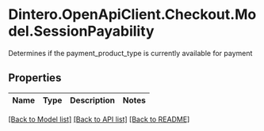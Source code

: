 # Dintero.OpenApiClient.Checkout.Model.SessionPayability
Determines if the payment_product_type is currently available for payment

## Properties

Name | Type | Description | Notes
------------ | ------------- | ------------- | -------------

[[Back to Model list]](../README.md#documentation-for-models) [[Back to API list]](../README.md#documentation-for-api-endpoints) [[Back to README]](../README.md)

